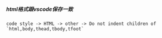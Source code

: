 ##### html格式跟vscode保存一致

```
code style -> HTML -> other -> Do not indent children of
`html,body,thead,tbody,tfoot`
```

